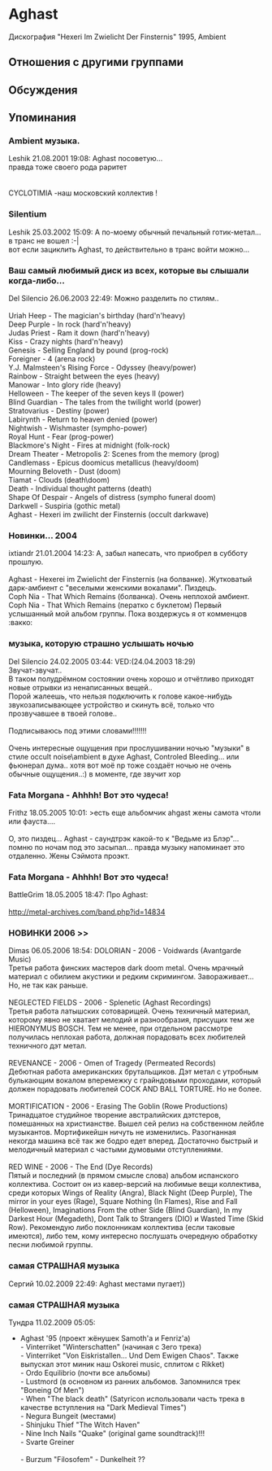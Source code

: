 # Aghast

Дискография
"Hexeri Im Zwielicht Der Finsternis" 1995, Ambient

## Отношения с другими группами


## Обсуждения


## Упоминания

### Ambient музыка.

Leshik 21.08.2001 19:08:
Aghast посоветую...<BR>правда тоже своего рода раритет<BR><BR><BR>CYCLOTIMIA -наш московский коллектив !<BR>

### Silentium

Leshik 25.03.2002 15:09:
А по-моему обычный печальный готик-метал...<BR>в транс не вошел :-|<BR>вот если зациклить Aghast, то действительно в транс войти можно...

### Ваш самый любимый диск из всех, которые вы слышали когда-либо...

Del Silencio 26.06.2003 22:49:
Можно разделить по стилям..<BR><BR>Uriah Heep - The magician's birthday (hard'n'heavy)<BR>Deep Purple - In rock (hard'n'heavy)<BR>Judas Priest - Ram it down (hard'n'heavy)<BR>Kiss - Crazy nights (hard'n'heavy)<BR>Genesis - Selling England by pound (prog-rock)<BR>Foreigner - 4 (arena rock)<BR>Y.J. Malmsteen's Rising Force - Odyssey (heavy/power)<BR>Rainbow - Straight between the eyes (heavy)<BR>Manowar - Into glory ride (heavy)<BR>Helloween - The keeper of the seven keys II (power)<BR>Blind Guardian - The tales from the twilight world (power)<BR>Stratovarius - Destiny (power)<BR>Labirynth - Return to heaven denied (power)<BR>Nightwish - Wishmaster (sympho-power)<BR>Royal Hunt - Fear (prog-power)<BR>Blackmore's Night - Fires at midnight (folk-rock)<BR>Dream Theater - Metropolis 2: Scenes from the memory (prog)<BR>Candlemass - Epicus doomicus metallicus (heavy/doom)<BR>Mourning Beloveth - Dust (doom)<BR>Tiamat - Clouds (death\doom)<BR>Death - Individual thought patterns (death)<BR>Shape Of Despair - Angels of distress (sympho funeral doom)<BR>Darkwell - Suspiria (gothic metal)<BR>Aghast - Hexeri im zwilicht der Finsternis (occult darkwave)<BR>

### Новинки... 2004

ixtiandr 21.01.2004 14:23:
А, забыл напесать, что приобрел в субботу прошлую.<BR><BR>Aghast - Hexerei im Zwielicht der Finsternis (на болванке). Жутковатый дарк-амбиент с "веселыми женскими вокалами". Пиздецъ.<BR>Coph Nia - That Which Remains (болванка). Очень неплохой амбиент.<BR>Coph Nia - That Which Remains (ператко с буклетом) Первый услышанный мой альбом группы. Пока воздержусь я от комменцов :вакко:

### музыка, которую страшно услышать ночью

Del Silencio 24.02.2005 03:44:
VED:(24.04.2003 18:29)     <BR>  Звучат-звучат..<BR>В таком полудрёмном состоянии очень хорошо и отчётливо приходят новые отрывки из ненаписанных вещей..<BR>Порой жалеешь, что нельзя подключить к голове какое-нибудь звукозаписывающее устройство и скинуть всё, только что прозвучавшее в твоей голове.. <BR><BR>Подписываюсь под этими словами!!!!!!!<BR><BR>Очень интересные ощущения при прослушивании ночью "музыки" в стиле occult noise\ambient в духе Aghast, Controled Bleeding... или фьюнерал дума.. хотя вот моё np тоже создаёт ночью не очень обычные ощущения..:) в моменте, где звучит хор

### Fata Morgana - Ahhhh! Вот это чудеса!

Frithz 18.05.2005 10:01:
&gt;есть еще альбомчик ahgast жены самота чтоли или фауста....<BR><BR>О, это пиздец... Aghast - саундтрэк какой-то к "Ведьме из Блэр"... помню по ночам под это засыпал... правда музыку напоминает это отдаленно. Жены Сэймота проэкт.

### Fata Morgana - Ahhhh! Вот это чудеса!

BattleGrim 18.05.2005 18:47:
Про Aghast:<BR><BR><A HREF="http://metal-archives.com/band.php?id=14834" TARGET="_blank">http://metal-archives.com/band.php?id=14834</A>

### НОВИНКИ 2006 &gt;&gt;

Dimas 06.05.2006 18:54:
DOLORIAN - 2006 - Voidwards (Avantgarde Music)<BR>Третья работа финских мастеров dark doom metal. Очень мрачный материал с обилием акустики и редким скримингом. Завораживает... Но, не так как раньше.<BR><BR>NEGLECTED FIELDS - 2006 - Splenetic (Aghast Recordings)<BR>Третья работа латышских сотоварищей. Очень техничный материал, которому явно не хватает мелодий и разнообразия, присущих тем же HIERONYMUS BOSCH. Тем не менее, при отдельном рассмотре получилась неплохая работа, должная порадовать всех любителей техничного дэт метал. <BR><BR>REVENANCE - 2006 - Omen of Tragedy (Permeated Records)<BR>Дебютная работа американских брутальщиков. Дэт метал с утробным булькающим вокалом вперемежку с грайндовыми проходами, который должен порадовать любителей COCK AND BALL TORTURE. Но не более.<BR><BR>MORTIFICATION - 2006 - Erasing The Goblin (Rowe Productions)<BR>Тринадцатое студийное творение австралийских дэтстеров, помешанных на христианстве. Вышел сей релиз на собственном лейбле музыкантов.  Мортификейшн ничуть не изменились. Разогнанная некогда машина всё так же бодро едет вперед. Достаточно быстрый и мелодичный материал с частыми думовыми отступлениями. <BR><BR>RED WINE - 2006 - The End (Dye Records)<BR>Пятый и последний (в прямом смысле слова) альбом испанского коллектива. Состоит он из кавер-версий на любимые вещи коллектива, среди которых Wings of Reality (Angra), Black Night (Deep Purple), The mirror in your eyes (Rage), Square Nothing (In Flames), Rise and Fall (Helloween), Imaginations From the other Side (Blind Guardian), In my Darkest Hour (Megadeth), Dont Talk to Strangers (DIO) и Wasted Time (Skid Row). Рекомендую либо поклонникам коллектива (если таковые имеются), либо тем, кому интересно послушать очередную обработку песни любимой группы. 

### самая СТРАШНАЯ музыка

Сергий 10.02.2009 22:49:
Aghast местами пугает))

### самая СТРАШНАЯ музыка

Тундра 11.02.2009 05:05:
- Aghast '95 (проект жёнушек Samoth'а и Fenriz'а)<BR>- Vinterriket  "Winterschatten" (начиная с 3его трека)<BR>- Vinterriket "Von Eiskristallen... Und Dem Ewigen Chaos". Также выпускал этот миник наш Oskorei music, сплитом с Rikket)<BR>- Ordo Equilibrio (почти все альбомы)<BR>- Lustmord (в основном из ранних альбомов. Запомнился трек "Boneing Of Men")<BR>- When "The black death" (Satyricon использовали часть трека в качестве вступления на "Dark Medieval Times")<BR>- Negura Bungeit (местами)<BR>- Shinjuku Thief "The Witch Haven"<BR>- Nine Inch Nails "Quake" (original game soundtrack)!!!<BR>- Svarte Greiner<BR><BR>- Burzum "Filosofem" - Dunkelheit ??<BR><BR> 


